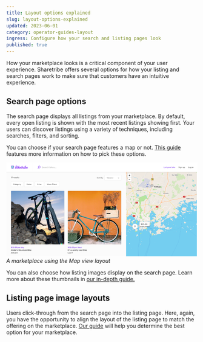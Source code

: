 ```yaml
---
title: Layout options explained
slug: layout-options-explained
updated: 2023-06-01
category: operator-guides-layout
ingress: Configure how your search and listing pages look
published: true
---
```


How your marketplace looks is a critical component of your user
experience. Sharetribe offers several options for how your listing and
search pages work to make sure that customers have an intuitive
experience.

## Search page options

The search page displays all listings from your marketplace. By default,
every open listing is shown with the most recent listings showing first.
Your users can discover listings using a variety of techniques,
including searches, filters, and sorting.

You can choose if your search page features a map or not.
[This guide](https://www.sharetribe.com/docs/operator-guides/search-page-layout-options)
features more information on how to pick these options.

![Map view option for search page layout](./map-view.png) _A marketplace
using the Map view layout_

You can also choose how listing images display on the search page. Learn
more about these thumbnails in
[our in-depth guide.](https://www.sharetribe.com/docs/operator-guides/listing-thumbnail-aspect-ratio)

## Listing page image layouts

Users click-through from the search page into the listing page. Here,
again, you have the opportunity to align the layout of the listing page
to match the offering on the marketplace.
[Our guide](https://www.sharetribe.com/docs/operator-guides/listing-page-image-layouts)
will help you determine the best option for your marketplace.
